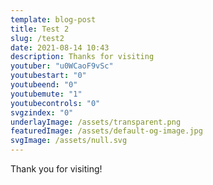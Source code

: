 ```yaml
---
template: blog-post
title: Test 2
slug: /test2
date: 2021-08-14 10:43
description: Thanks for visiting
youtuber: "u0WCaoF9vSc"
youtubestart: "0"
youtubeend: "0"
youtubemute: "1"
youtubecontrols: "0"
svgzindex: "0"
underlayImage: /assets/transparent.png
featuredImage: /assets/default-og-image.jpg
svgImage: /assets/null.svg
---
```

Thank you for visiting! 